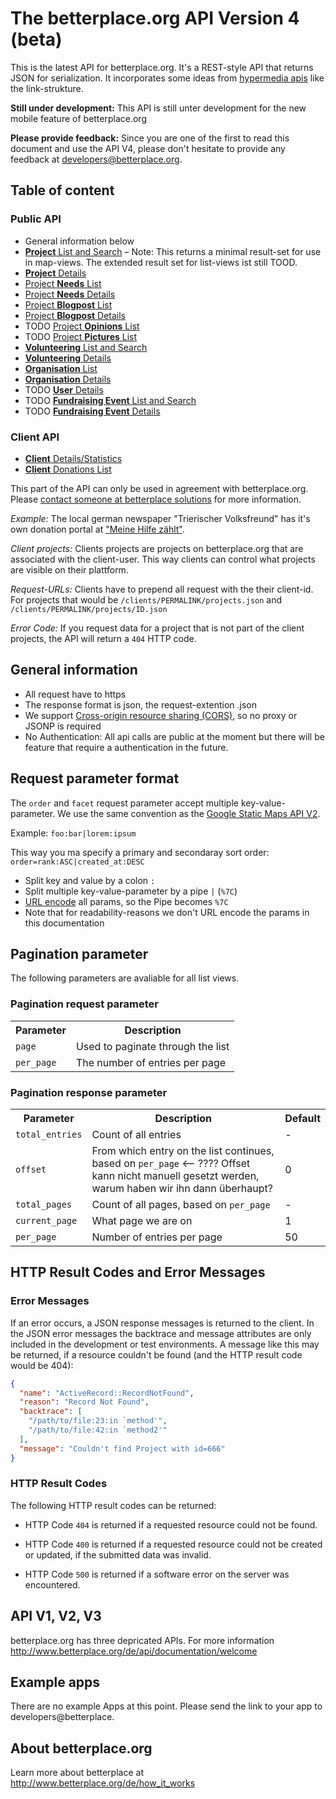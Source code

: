 # The betterplace.org API Version 4 (beta)

This is the latest API for betterplace.org. It's a REST-style API that returns
JSON for serialization.
It incorporates some ideas from [hypermedia apis](https://www.google.de/search?q=hypermedia+api)
like the link-strukture.

**Still under development:** This API is still unter development for
the new mobile feature of betterplace.org

**Please provide feedback:** Since you are one of the first to read this
document and use the API V4, please don't hesitate to provide any feedback at
developers@betterplace.org.


## Table of content

### Public API

* General information below
* [**Project** List and Search](sections/project_list.md) – Note: This returns a minimal result-set for use in map-views. The extended result set for list-views ist still TOOD.
* [**Project** Details](sections/project_details.md)
* [Project **Needs** List](sections/need_list.md)
* [Project **Needs** Details](sections/need_details.md)
* [Project **Blogpost** List](sections/blog_post_list.md)
* [Project **Blogpost** Details](sections/blog_post_details.md)
* TODO [Project **Opinions** List](sections/opinion_list.md)
* TODO [Project **Pictures** List](sections/picture_list.md)
* [**Volunteering** List and Search](sections/volunteering_list.md)
* [**Volunteering** Details](sections/volunteering_details.md)
* [**Organisation** List](sections/organisation_list.md)
* [**Organisation** Details](sections/organisation_details.md)
* TODO [**User** Details](sections/user_details.md)
* TODO [**Fundraising Event** List and Search](sections/fundraising_event_list.md)
* TODO [**Fundraising Event** Details](sections/fundraising_event_details.md)


### Client API

* [**Client** Details/Statistics](sections/client_details.md)
* [**Client** Donations List](sections/client_donation_list.md)

This part of the API can only be used in agreement with betterplace.org.
Please [contact someone at betterplace solutions](http://www.betterplace-solutions.de/#buergerzeitung)
for more information.

*Example:* The local german newspaper "Trierischer Volksfreund"
has it's own donation portal at ["Meine Hilfe zählt"](http://www.volksfreund-servicecenter.de/projekte/).

*Client projects:* Clients projects are projects on betterplace.org that are
associated with the client-user. This way clients can control what projects
are visible on their plattform.

*Request-URLs:* Clients have to prepend all request with the their client-id.
For projects that would be `/clients/PERMALINK/projects.json` and `/clients/PERMALINK/projects/ID.json`

*Error Code:* If you request data for a project that is not part of the client
projects, the API will return a `404` HTTP code.


## General information

* All request have to https
* The response format is json, the request-extention .json
* We support [Cross-origin resource sharing (CORS)](http://en.wikipedia.org/wiki/Cross-origin_resource_sharing), so no proxy or JSONP is required
* No Authentication: All api calls are public at the moment but there will be feature that require a authentication in the future.


## Request parameter format

The `order` and `facet` request parameter accept multiple key-value-parameter.
We use the same convention as the [Google Static Maps API V2](https://developers.google.com/maps/documentation/staticmaps/#URL_Parameters).

Example: `foo:bar|lorem:ipsum`

This way you ma specify a primary and secondaray sort order: `order=rank:ASC|created_at:DESC`

* Split key and value by a colon `:`
* Split multiple key-value-parameter by a pipe `|` (`%7C`)
* [URL encode](http://de.wikipedia.org/wiki/URL-Encoding) all params, so the Pipe becomes `%7C`
* Note that for readability-reasons we don't URL encode the params in this documentation


## Pagination parameter

The following parameters are avaliable for all list views.

### Pagination request parameter

<table>
  <tr>
    <th>Parameter</th>
    <th>Description</th>
  </tr>
  <tr>
    <td><code>page</code></td>
    <td>Used to paginate through the list</td>
  </tr>
  <tr>
    <td><code>per_page</code></td>
    <td>The number of entries per page</td>
  </tr>
</table>

### Pagination response parameter

<table>
  <tr>
    <th>Parameter</th>
    <th>Description</th>
    <th>Default</th>
  </tr>
  <tr>
    <td><code>total_entries</code></td>
    <td>Count of all entries</td>
    <td>-</td>
  </tr>
  <tr>
    <td><code>offset</code></td>
    <td>From which entry on the list continues, based on <code>per_page</code> <-- ???? Offset kann nicht manuell gesetzt werden, warum haben wir ihn dann überhaupt?</td>
    <td>0</td>
  </tr>
  <tr>
    <td><code>total_pages</code></td>
    <td>Count of all pages, based on <code>per_page</code></td>
    <td>-</td>
  </tr>
  <tr>
    <td><code>current_page</code></td>
    <td>What page we are on</td>
    <td>1</td>
  </tr>
  <tr>
    <td><code>per_page</code></td>
    <td>Number of entries per page</td>
    <td>50</td>
  </tr>
</table>


## HTTP Result Codes and Error Messages

### Error Messages

If an error occurs, a JSON response messages is returned to the client. In the
JSON error messages the backtrace and message attributes are only included in
the development or test environments. A message like this may be returned, if a
resource couldn't be found (and the HTTP result code would be 404):

```json
{
  "name": "ActiveRecord::RecordNotFound",
  "reason": "Record Not Found",
  "backtrace": [
    "/path/to/file:23:in `method'",
    "/path/to/file:42:in `method2'"
  ],
  "message": "Couldn't find Project with id=666"
}
```

### HTTP Result Codes

The following HTTP result codes can be returned:

- HTTP Code `404` is returned if a requested resource could not be found.

- HTTP Code `400` is returned if a requested resource could not be created or updated, if the
  submitted data was invalid.

- HTTP Code `500` is returned if a software error on the server was encountered.


## API V1, V2, V3

betterplace.org has three depricated APIs. For more information http://www.betterplace.org/de/api/documentation/welcome


## Example apps

There are no example Apps at this point.
Please send the link to your app to developers@betterplace.


## About betterplace.org

Learn more about betterplace at http://www.betterplace.org/de/how_it_works
